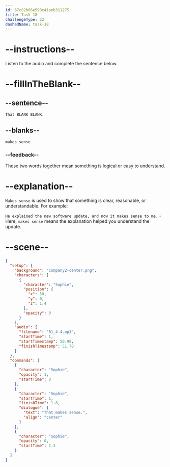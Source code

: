 ```yaml
---
id: 67c82b66e598c41aeb311275
title: Task 18
challengeType: 22
dashedName: task-18
---
```


<!-- (audio) Sophie: That makes sense. -->

# --instructions--

Listen to the audio and complete the sentence below.

# --fillInTheBlank--

## --sentence--

`That BLANK BLANK.`

## --blanks--

`makes sense`

### --feedback--

These two words together mean something is logical or easy to understand.

# --explanation--

`Makes sense` is used to show that something is clear, reasonable, or understandable. For example:

`He explained the new software update, and now it makes sense to me.` - Here, `makes sense` means the explanation helped you understand the update.  

# --scene--

```json
{
  "setup": {
    "background": "company2-center.png",
    "characters": [
      {
        "character": "Sophie",
        "position": {
          "x": 50,
          "y": 0,
          "z": 1.4
        },
        "opacity": 0
      }
    ],
    "audio": {
      "filename": "B1_4-4.mp3",
      "startTime": 1,
      "startTimestamp": 50.98,
      "finishTimestamp": 51.78
    }
  },
  "commands": [
    {
      "character": "Sophie",
      "opacity": 1,
      "startTime": 0
    },
    {
      "character": "Sophie",
      "startTime": 1,
      "finishTime": 1.8,
      "dialogue": {
        "text": "That makes sense.",
        "align": "center"
      }
    },
    {
      "character": "Sophie",
      "opacity": 0,
      "startTime": 2.3
    }
  ]
}
```
